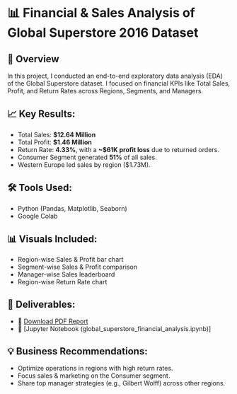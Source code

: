# 📊 Financial & Sales Analysis of Global Superstore 2016 Dataset

## 🚀 Overview
In this project, I conducted an end-to-end exploratory data analysis (EDA) of the Global Superstore dataset. I focused on financial KPIs like Total Sales, Profit, and Return Rates across Regions, Segments, and Managers.

## 📈 Key Results:
- Total Sales: **$12.64 Million**
- Total Profit: **$1.46 Million**
- Return Rate: **4.33%**, with a **~$61K profit loss** due to returned orders.
- Consumer Segment generated **51%** of all sales.
- Western Europe led sales by region ($1.73M).

## 🛠️ Tools Used:
- Python (Pandas, Matplotlib, Seaborn)
- Google Colab

## 📊 Visuals Included:
- Region-wise Sales & Profit bar chart
- Segment-wise Sales & Profit comparison
- Manager-wise Sales leaderboard
- Region-wise Return Rate chart

## 📄 Deliverables:
- 📑 [Download PDF Report](./Global_Superstore_Project_Report.pdf)
- 📓 [Jupyter Notebook (global_superstore_financial_analysis.ipynb)]

## 💡 Business Recommendations:
- Optimize operations in regions with high return rates.
- Focus sales & marketing on the Consumer segment.
- Share top manager strategies (e.g., Gilbert Wolff) across other regions.

